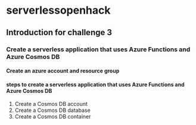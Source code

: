 # serverlessopenhack

## Introduction for challenge 3

### Create a serverless application that uses Azure Functions and Azure Cosmos DB

#### Create an azure account and resource group

#### steps to create a serverless application that uses Azure Functions and Azure Cosmos DB

1. Create a Cosmos DB account
2. Create a Cosmos DB database
3. Create a Cosmos DB container
